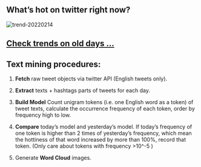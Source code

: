 ## What’s hot on twitter right now?

![trend-20220214][wordcloud]

[wordcloud]: https://raw.githubusercontent.com/xdqc/tweet-trend-everyday/master/word-cloud/trend-20220214.png?token=AF5V4P7ADR6KQBZ4CEDTNIK6AXRMU "trend-20220214"

## [Check trends on old days ...](https://github.com/xdqc/tweet-trend-everyday/tree/master/word-cloud)

## Text mining procedures:

1. **Fetch** raw tweet objects via twitter API (English tweets only).

2. **Extract** texts + hashtags parts of tweets for each day.

3. **Build Model** Count unigram tokens (i.e. one English word as a token) of tweet texts, calculate the occurrence frequency of each token, order by frequency high to low.

4. **Compare** today’s model and yesterday’s model. If today’s frequency of one token is higher than 2 times of yesterday’s frequency, which mean the hottiness of that word increased by more than 100%, record that token. (Only care about tokens with frequency >10^-5 )

5. Generate **Word Cloud** images.
